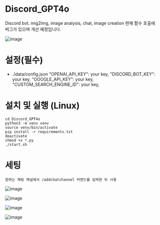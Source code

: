 # Discord_GPT4o
Discord bot. img2img, image analysis, chat, image creation
현재 함수 호출에 버그가 있으며 개선 예정입니다.

![image](https://github.com/SolusJ/Discord_GPT4o/assets/36412182/2c4a0e8d-009a-4636-9524-3d09888e23d3)

# 설정(필수)
- ./data/config.json
    "OPENAI_API_KEY": your key,
    "DISCORD_BOT_KEY": your key,
    "GOOGLE_API_KEY": your key,
    "CUSTOM_SEARCH_ENGINE_ID": your key,

# 설치 및 실행 (Linux)
```
cd Discord_GPT4o
python3 -m venv venv
source venv/bin/activate
pip install -r requirements.txt
deactivate
chmod +x *.py
./start.sh
```

# 세팅
```
원하는 채팅 채널에서 /addchatchannel 커맨드를 입력한 뒤 사용
```
![image](https://github.com/SolusJ/Discord_GPT4o/assets/36412182/b540a65c-9e4d-4947-bc95-e8fc07d16d2d)

![image](https://github.com/SolusJ/Discord_GPT4o/assets/36412182/1d315839-0cfe-43e8-9258-ea808d1af561)

![image](https://github.com/SolusJ/Discord_GPT4o/assets/36412182/c2692ad7-ae3a-41ef-972e-18cef3f4d205)

![image](https://github.com/SolusJ/Discord_GPT4o/assets/36412182/e8035586-7189-444b-9cf5-91a589374d78)
